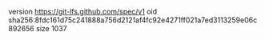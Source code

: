 version https://git-lfs.github.com/spec/v1
oid sha256:8fdc161d75c241888a756d2121af4fc92e4271ff021a7ed3113259e06c892656
size 1037
